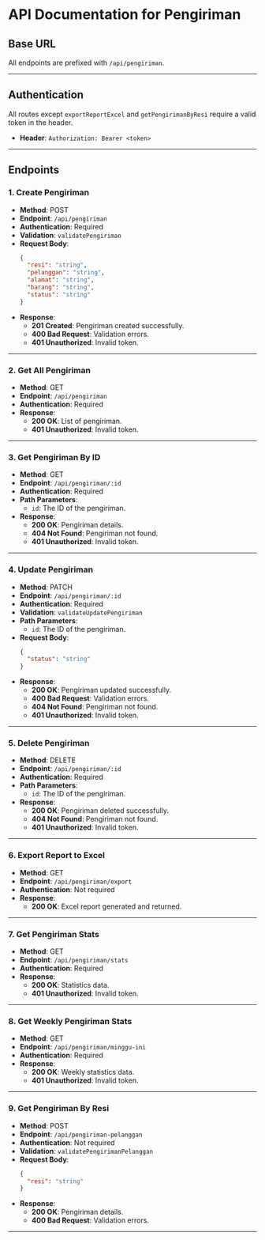 # API Documentation for Pengiriman

## Base URL
All endpoints are prefixed with `/api/pengiriman`.

---

## Authentication
All routes except `exportReportExcel` and `getPengirimanByResi` require a valid token in the header.
- **Header**: `Authorization: Bearer <token>`

---

## Endpoints

### 1. Create Pengiriman
- **Method**: POST
- **Endpoint**: `/api/pengiriman`
- **Authentication**: Required
- **Validation**: `validatePengiriman`
- **Request Body**:
  ```json
  {
    "resi": "string",
    "pelanggan": "string",
    "alamat": "string",
    "barang": "string",
    "status": "string"
  }
  ```
- **Response**:
  - **201 Created**: Pengiriman created successfully.
  - **400 Bad Request**: Validation errors.
  - **401 Unauthorized**: Invalid token.

---

### 2. Get All Pengiriman
- **Method**: GET
- **Endpoint**: `/api/pengiriman`
- **Authentication**: Required
- **Response**:
  - **200 OK**: List of pengiriman.
  - **401 Unauthorized**: Invalid token.

---

### 3. Get Pengiriman By ID
- **Method**: GET
- **Endpoint**: `/api/pengiriman/:id`
- **Authentication**: Required
- **Path Parameters**:
  - `id`: The ID of the pengiriman.
- **Response**:
  - **200 OK**: Pengiriman details.
  - **404 Not Found**: Pengiriman not found.
  - **401 Unauthorized**: Invalid token.

---

### 4. Update Pengiriman
- **Method**: PATCH
- **Endpoint**: `/api/pengiriman/:id`
- **Authentication**: Required
- **Validation**: `validateUpdatePengiriman`
- **Path Parameters**:
  - `id`: The ID of the pengiriman.
- **Request Body**:
  ```json
  {
    "status": "string"
  }
  ```
- **Response**:
  - **200 OK**: Pengiriman updated successfully.
  - **400 Bad Request**: Validation errors.
  - **404 Not Found**: Pengiriman not found.
  - **401 Unauthorized**: Invalid token.

---

### 5. Delete Pengiriman
- **Method**: DELETE
- **Endpoint**: `/api/pengiriman/:id`
- **Authentication**: Required
- **Path Parameters**:
  - `id`: The ID of the pengiriman.
- **Response**:
  - **200 OK**: Pengiriman deleted successfully.
  - **404 Not Found**: Pengiriman not found.
  - **401 Unauthorized**: Invalid token.

---

### 6. Export Report to Excel
- **Method**: GET
- **Endpoint**: `/api/pengiriman/export`
- **Authentication**: Not required
- **Response**:
  - **200 OK**: Excel report generated and returned.

---

### 7. Get Pengiriman Stats
- **Method**: GET
- **Endpoint**: `/api/pengiriman/stats`
- **Authentication**: Required
- **Response**:
  - **200 OK**: Statistics data.
  - **401 Unauthorized**: Invalid token.

---

### 8. Get Weekly Pengiriman Stats
- **Method**: GET
- **Endpoint**: `/api/pengiriman/minggu-ini`
- **Authentication**: Required
- **Response**:
  - **200 OK**: Weekly statistics data.
  - **401 Unauthorized**: Invalid token.

---

### 9. Get Pengiriman By Resi
- **Method**: POST
- **Endpoint**: `/api/pengiriman-pelanggan`
- **Authentication**: Not required
- **Validation**: `validatePengirimanPelanggan`
- **Request Body**:
  ```json
  {
    "resi": "string"
  }
  ```
- **Response**:
  - **200 OK**: Pengiriman details.
  - **400 Bad Request**: Validation errors.

---

